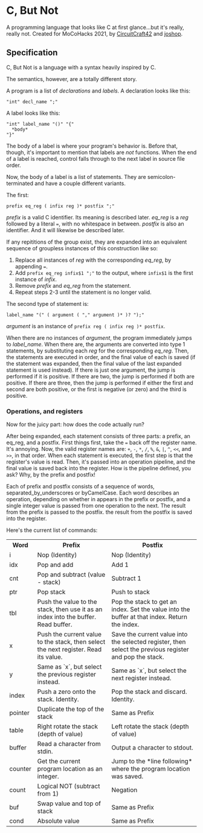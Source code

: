 # C, But Not
A programming language that looks like C at first glance...but it's really, really not. Created for MoCoHacks 2021, by [CircuitCraft42](github.com/CircuitCraft42) and [joshop](github.com/joshop).

## Specification
C, But Not is a language with a syntax heavily inspired by C.

The semantics, however, are a totally different story.

A program is a list of *declarations* and *labels*.
A declaration looks like this:

```
"int" decl_name ";"
```

A label looks like this:

```
"int" label_name "()" "{"
  *body*
"}"
```

The body of a label is where your program's behavior is.
Before that, though, it's important to mention that labels are *not* functions.
When the end of a label is reached, control falls through to the next label
in source file order.

Now, the body of a label is a list of statements.
They are semicolon-terminated and have a couple different variants.

The first:

```
prefix eq_reg ( infix reg )* postfix ";"
```

*prefix* is a valid C identifier. Its meaning is described later.
*eq_reg* is a *reg* followed by a literal `=`, with no whitespace in between.
*postfix* is also an identifier. And it will likewise be described later.

If any repititions of the group exist, they are expanded into an equivalent
sequence of groupless instances of this construction like so:

1. Replace all instances of *reg* with the corresponding *eq_reg*,
   by appending `=`.
2. Add `prefix eq_reg infix$1 ";"` to the output, where `infix$1`
   is the first instance of *infix*.
3. Remove *prefix* and *eq_reg* from the statement.
4. Repeat steps 2-3 until the statement is no longer valid.

The second type of statement is:

```
label_name "(" ( argument ( "," argument )* )? ");"
```

*argument* is an instance of `prefix reg ( infix reg )* postfix`.

When there are no instances of *argument*, the program immediately
jumps to *label_name*. When there are, the arguments are converted into
type 1 statements, by substituting each *reg* for the corresponding *eq_reg*.
Then, the statements are executed in order, and the final value of each is
saved (if the statement was expanded, then the final value of the last
expanded statement is used instead).
If there is just one argument, the jump is performed if it is positive.
If there are two, the jump is performed if both are positive. If there are
three, then the jump is performed if either the first and second are both
positive, or the first is negative (or zero) and the third is positive.

### Operations, and registers

Now for the juicy part: how does the code actually run?

After being expanded, each statement consists of three parts: a prefix,
an eq\_reg, and a postfix. First things first, take the `=` back off the
register name. It's annoying. Now, the valid register names are:
`+`, `-`, `*`, `/`, `%`, `&`, `|`, `^`, `<<`, and `>>`, in that order.
When each statement is executed, the first step is that the register's
value is read. Then, it's passed into an operation pipeline, and the final
value is saved back into the register. How is the pipeline defined, you ask?
Why, by the prefix and postfix!

Each of prefix and postfix consists of a sequence of words,
separated\_by\_underscores or byCamelCase. Each word describes an operation,
depending on whether in appears in the prefix or postfix, and a single
integer value is passed from one operation to the next. The result from
the prefix is passed to the postfix. the result from the postfix is saved into
the register.

Here's the current list of commands:

<table>
<tr><th>Word</th><th>Prefix</th><th>Postfix</th></tr>
<tr><td>i</td><td>Nop (Identity)</td><td>Nop (Identity)</td></tr>
<tr><td>idx</td><td>Pop and add</td><td>Add 1</td></tr>
<tr><td>cnt</td><td>Pop and subtract (value - stack)</td><td>Subtract 1</td></tr>
<tr><td>ptr</td><td>Pop stack</td><td>Push to stack</td></tr>
<tr><td>tbl</td><td>
Push the value to the stack, then use it as an index
into the buffer. Read buffer.
</td><td>
Pop the stack to get an index. Set the value into
the buffer at that index. Return the index.
</td></tr>
<tr><td>x</td><td>
Push the current value to the stack, then select
the next register. Read its value.
</td><td>
Save the current value into the selected register,
then select the previous register and pop the stack.
</td></tr>
<tr><td>y</td>
<td>Same as `x`, but select the previous register instead.</td>
<td>Same as `x`, but select the next register instead.</td></tr>
<tr><td>index</td>
<td>Push a zero onto the stack. Identity.</td>
<td>Pop the stack and discard. Identity.</td></tr>
<tr><td>pointer</td>
<td>Duplicate the top of the stack</td>
<td>Same as Prefix</td></tr>
<tr><td>table</td>
<td>Right rotate the stack (depth of value)</td>
<td>Left rotate the stack (depth of value)</td></tr>
<tr><td>buffer</td>
<td>Read a character from stdin.</td>
<td>Output a character to stdout.</td></tr>
<tr><td>counter</td>
<td>Get the current program location as an integer.</td>
<td>Jump to the *line following* where the program location was saved.</td></tr>
<tr><td>count</td><td>Logical NOT (subtract from 1)</td><td>Negation</td></tr>
<tr><td>buf</td><td>Swap value and top of stack</td><td>Same as Prefix</td></tr>
<tr><td>cond</td><td>Absolute value</td><td>Same as Prefix</td></tr>
</table>

